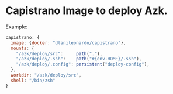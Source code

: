 # Capistrano Image to deploy Azk.

Example:

```js
capistrano: {
  image: {docker: "dlanileonardo/capistrano"},
  mounts: {
    "/azk/deploy/src":     path("."),
    "/azk/deploy/.ssh":    path("#{env.HOME}/.ssh"),
    "/azk/deploy/.config": persistent("deploy-config"),
  },
  workdir: "/azk/deploy/src",
  shell: "/bin/zsh"
}
```
